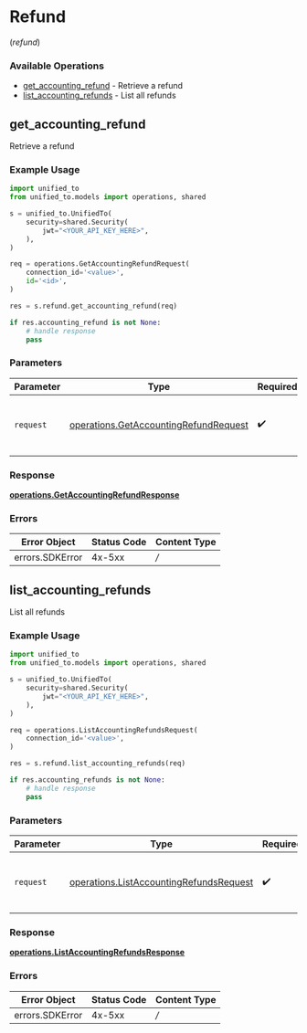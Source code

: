 # Refund
(*refund*)

### Available Operations

* [get_accounting_refund](#get_accounting_refund) - Retrieve a refund
* [list_accounting_refunds](#list_accounting_refunds) - List all refunds

## get_accounting_refund

Retrieve a refund

### Example Usage

```python
import unified_to
from unified_to.models import operations, shared

s = unified_to.UnifiedTo(
    security=shared.Security(
        jwt="<YOUR_API_KEY_HERE>",
    ),
)

req = operations.GetAccountingRefundRequest(
    connection_id='<value>',
    id='<id>',
)

res = s.refund.get_accounting_refund(req)

if res.accounting_refund is not None:
    # handle response
    pass
```

### Parameters

| Parameter                                                                                      | Type                                                                                           | Required                                                                                       | Description                                                                                    |
| ---------------------------------------------------------------------------------------------- | ---------------------------------------------------------------------------------------------- | ---------------------------------------------------------------------------------------------- | ---------------------------------------------------------------------------------------------- |
| `request`                                                                                      | [operations.GetAccountingRefundRequest](../../models/operations/getaccountingrefundrequest.md) | :heavy_check_mark:                                                                             | The request object to use for the request.                                                     |


### Response

**[operations.GetAccountingRefundResponse](../../models/operations/getaccountingrefundresponse.md)**
### Errors

| Error Object    | Status Code     | Content Type    |
| --------------- | --------------- | --------------- |
| errors.SDKError | 4x-5xx          | */*             |

## list_accounting_refunds

List all refunds

### Example Usage

```python
import unified_to
from unified_to.models import operations, shared

s = unified_to.UnifiedTo(
    security=shared.Security(
        jwt="<YOUR_API_KEY_HERE>",
    ),
)

req = operations.ListAccountingRefundsRequest(
    connection_id='<value>',
)

res = s.refund.list_accounting_refunds(req)

if res.accounting_refunds is not None:
    # handle response
    pass
```

### Parameters

| Parameter                                                                                          | Type                                                                                               | Required                                                                                           | Description                                                                                        |
| -------------------------------------------------------------------------------------------------- | -------------------------------------------------------------------------------------------------- | -------------------------------------------------------------------------------------------------- | -------------------------------------------------------------------------------------------------- |
| `request`                                                                                          | [operations.ListAccountingRefundsRequest](../../models/operations/listaccountingrefundsrequest.md) | :heavy_check_mark:                                                                                 | The request object to use for the request.                                                         |


### Response

**[operations.ListAccountingRefundsResponse](../../models/operations/listaccountingrefundsresponse.md)**
### Errors

| Error Object    | Status Code     | Content Type    |
| --------------- | --------------- | --------------- |
| errors.SDKError | 4x-5xx          | */*             |
